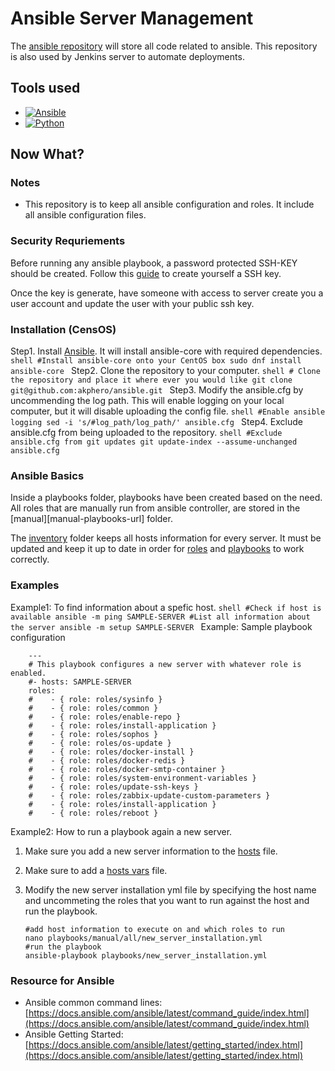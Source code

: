 # Ansible Server Management

The [ansible repository][ansible-servermanagement-repository-url] will store all code related to ansible. This repository is also used by Jenkins server to automate deployments.

## Tools used

* [![Ansible][ansible-img]][ansible-url]
* [![Python][python-img]][python-url]

## Now What?

### Notes

* This repository is to keep all ansible configuration and roles. It include all ansible configuration files.

### Security Requriements

Before running any ansible playbook, a password protected SSH-KEY should be created. Follow this [guide][how-to-set-up-ssh-key-guide-url] to create yourself a SSH key.

Once the key is generate, have someone with access to server create you a user account and update the user with your public ssh key.

### Installation (CensOS)

Step1. Install [Ansible][ansible-help-url]. It will install ansible-core with required dependencies.
    ```shell
    #Install ansible-core onto your CentOS box
    sudo dnf install ansible-core
    ``` 
Step2. Clone the repository to your computer.
    ```shell
    # Clone the repository and place it where ever you would like
    git clone git@github.com:akphero/ansible.git
    ``` 
Step3. Modify the ansible.cfg by uncommending the log path. This will enable logging on your local computer, but it will disable uploading the config file.
    ```shell
    #Enable ansible logging
    sed -i 's/#log_path/log_path/' ansible.cfg
    ``` 
Step4. Exclude ansible.cfg from being uploaded to the repository.
    ```shell
    #Exclude ansible.cfg from git updates
    git update-index --assume-unchanged ansible.cfg
    ``` 

### Ansible Basics

Inside a playbooks folder, playbooks have been created based on the need. All roles that are manually run from ansible controller, are stored in the [manual][manual-playbooks-url] folder.

The [inventory][ansible-hosts-config-url] folder keeps all hosts information for every server. It must be updated and keep it up to date in order for [roles][ansible-roles-url] and [playbooks][ansible-playbooks-url] to work correctly.

### Examples

Example1: To find information about a spefic host.
    ```shell
    #Check if host is available
    ansible -m ping SAMPLE-SERVER
    #List all information about the server
    ansible -m setup SAMPLE-SERVER
    ``` 
Example: Sample playbook configuration


        ---
        # This playbook configures a new server with whatever role is enabled.
        #- hosts: SAMPLE-SERVER
        roles:
        #    - { role: roles/sysinfo }
        #    - { role: roles/common }
        #    - { role: roles/enable-repo }
        #    - { role: roles/install-application }
        #    - { role: roles/sophos }
        #    - { role: roles/os-update }    
        #    - { role: roles/docker-install }
        #    - { role: roles/docker-redis }
        #    - { role: roles/docker-smtp-container }
        #    - { role: roles/system-environment-variables }
        #    - { role: roles/update-ssh-keys }
        #    - { role: roles/zabbix-update-custom-parameters }
        #    - { role: roles/install-application }
        #    - { role: roles/reboot }

Example2: How to run a playbook again a new server. 

1. Make sure you add a new server information to the [hosts][ansible-hosts-file-url] file. 

2. Make sure to add a [hosts vars][ansible-hosts-vars-file-url] file.

3. Modify the new server installation yml file by specifying the host name and uncommeting the roles that you want to run against the host and run the playbook.

    ```shell
    #add host information to execute on and which roles to run
    nano playbooks/manual/all/new_server_installation.yml
    #run the playbook
    ansible-playbook playbooks/new_server_installation.yml
    ``` 

### Resource for Ansible

* Ansible common command lines: [https://docs.ansible.com/ansible/latest/command_guide/index.html](https://docs.ansible.com/ansible/latest/command_guide/index.html)
* Ansible Getting Started: [https://docs.ansible.com/ansible/latest/getting_started/index.html](https://docs.ansible.com/ansible/latest/getting_started/index.html)


<!-- MARKDOWN LINKS & IMAGES -->

[ansible-servermanagement-repository-url]: https://github.com/akphero/ansible
[ansible-img]: https://img.shields.io/badge/ansible-000000?style=for-the-badge&logo=ansible
[ansible-url]: https://www.ansible.com/
[ansible-help-url]:https://docs.ansible.com/ansible/latest/installation_guide/intro_installation.html
[python-img]: https://img.shields.io/badge/python-000000?style=for-the-badge&logo=python
[python-url]: https://www.python.org/
[ansible-hosts-config-url]: https://github.com/akphero/ansible/tree/master/inventory
[ansible-playbooks-url]: https://github.com/akphero/ansible/tree/master/playbooks/
[ansible-roles-url]: https://github.com/akphero/ansible/tree/master/roles
[ansible-hosts-file-url]: https://github.com/akphero/ansible/blob/master/inventory/hosts
[ansible-hosts-vars-file-url]: https://github.com/akphero/ansible/tree/master/inventory/host_vars
[how-to-set-up-ssh-key-guide-url]: https://git-scm.com/book/en/v2/Git-on-the-Server-Generating-Your-SSH-Public-Key